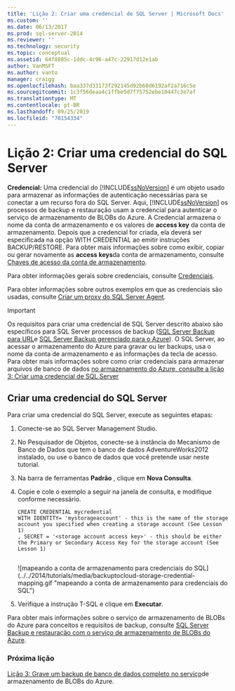 ```yaml
---
title: 'Lição 2: Criar uma credencial de SQL Server | Microsoft Docs'
ms.custom: ''
ms.date: 06/13/2017
ms.prod: sql-server-2014
ms.reviewer: ''
ms.technology: security
ms.topic: conceptual
ms.assetid: 64f8805c-1ddc-4c96-a47c-22917d12e1ab
author: VanMSFT
ms.author: vanto
manager: craigg
ms.openlocfilehash: baa337d33173f292145d92b60d6192af2a716c5e
ms.sourcegitcommit: 1c3f56deaa4c1ffbe5d7f75752ebe10447c3e7af
ms.translationtype: MT
ms.contentlocale: pt-BR
ms.lasthandoff: 09/25/2019
ms.locfileid: "70154334"
---
```

# <a name="lesson-2-create-a-sql-server-credential"></a>Lição 2: Criar uma credencial do SQL Server
  **Credencial:** Uma credencial do [!INCLUDE[ssNoVersion](../includes/ssnoversion-md.md)] é um objeto usado para armazenar as informações de autenticação necessárias para se conectar a um recurso fora do SQL Server.  Aqui, [!INCLUDE[ssNoVersion](../includes/ssnoversion-md.md)] os processos de backup e restauração usam a credencial para autenticar o serviço de armazenamento de BLOBs do Azure. A Credencial armazena o nome da conta de armazenamento e os valores de **access key** da conta de armazenamento. Depois que a credencial for criada, ela deverá ser especificada na opção WITH CREDENTIAL ao emitir instruções BACKUP/RESTORE. Para obter mais informações sobre como exibir, copiar ou gerar novamente as **access keys**da conta de armazenamento, consulte [Chaves de acesso da conta de armazenamento](https://msdn.microsoft.com/library/windowsazure/hh531566.aspx).  
  
 Para obter informações gerais sobre credenciais, consulte [Credenciais](../relational-databases/security/authentication-access/credentials-database-engine.md).  
  
 Para obter informações sobre outros exemplos em que as credenciais são usadas, consulte [Criar um proxy do SQL Server Agent](../ssms/agent/create-a-sql-server-agent-proxy.md).  
  
> [!IMPORTANT]  
>  Os requisitos para criar uma credencial de SQL Server descrito abaixo são específicos para SQL Server processos de backup ([SQL Server Backup para URL](../relational-databases/backup-restore/sql-server-backup-to-url.md)e [SQL Server Backup gerenciado para o Azure](../relational-databases/backup-restore/sql-server-managed-backup-to-microsoft-azure.md)). O SQL Server, ao acessar o armazenamento do Azure para gravar ou ler backups, usa o nome da conta de armazenamento e as informações da tecla de acesso.  Para obter mais informações sobre como criar credenciais para armazenar arquivos de banco de dados [no armazenamento do Azure, consulte a lição 3: Criar uma credencial de SQL Server](../relational-databases/lesson-2-create-a-sql-server-credential-using-a-shared-access-signature.md)  
  
## <a name="create-a-sql-server-credential"></a>Criar uma credencial do SQL Server  
 Para criar uma credencial do SQL Server, execute as seguintes etapas:  
  
1.  Conecte-se ao SQL Server Management Studio.  
  
2.  No Pesquisador de Objetos, conecte-se à instância do Mecanismo de Banco de Dados que tem o banco de dados AdventureWorks2012 instalado, ou use o banco de dados que você pretende usar neste tutorial.  
  
3.  Na barra de ferramentas **Padrão** , clique em **Nova Consulta**.  
  
4.  Copie e cole o exemplo a seguir na janela de consulta, e modifique conforme necessário.  
  
    ```  
    CREATE CREDENTIAL mycredential   
    WITH IDENTITY= 'mystorageaccount' - this is the name of the storage account you specified when creating a storage account (See Lesson 1)   
    , SECRET = '<storage account access key>' - this should be either the Primary or Secondary Access Key for the storage account (See Lesson 1)  
  
    ```  
  
     ![mapeando a conta de armazenamento para credenciais do SQL] (../../2014/tutorials/media/backuptocloud-storage-credential-mapping.gif "mapeando a conta de armazenamento para credenciais do SQL")  
  
5.  Verifique a instrução T-SQL e clique em **Executar**.  
  
 Para obter mais informações sobre o serviço de armazenamento de BLOBs do Azure para conceitos e requisitos de backup, consulte [SQL Server Backup e restauração com o serviço de armazenamento de BLOBs do Azure](../relational-databases/backup-restore/sql-server-backup-and-restore-with-microsoft-azure-blob-storage-service.md).  
  
### <a name="next-lesson"></a>Próxima lição  
 [Lição 3: Grave um backup de banco de dados completo no serviço](../../2014/tutorials/lesson-3-write-a-full-database-backup-to-the-windows-azure-blob-storage-service.md)de armazenamento de BLOBs do Azure.  
  
  

